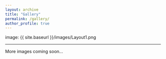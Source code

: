```yaml
---
layout: archive
title: "Gallery"
permalink: /gallery/
author_profile: true
---
```



image: {{ site.baseurl }}/images/Layout1.png





---

More images coming soon...
